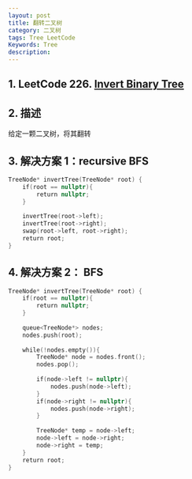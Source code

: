 ```yaml
---
layout: post
title: 翻转二叉树
category: 二叉树
tags: Tree LeetCode
Keywords: Tree
description:
---
```

## 1. LeetCode 226. [Invert Binary Tree](https://leetcode.com/problems/invert-binary-tree/description/)
## 2. 描述
给定一颗二叉树，将其翻转
## 3. 解决方案 1：recursive BFS
``` c++
TreeNode* invertTree(TreeNode* root) {
    if(root == nullptr){
        return nullptr;
    }
    
    invertTree(root->left);
    invertTree(root->right);
    swap(root->left, root->right);
    return root;
}
```
## 4. 解决方案 2： BFS
``` c++
TreeNode* invertTree(TreeNode* root) {
    if(root == nullptr){
        return nullptr;
    }
    
    queue<TreeNode*> nodes;
    nodes.push(root);
    
    while(!nodes.empty()){
        TreeNode* node = nodes.front();
        nodes.pop();
        
        if(node->left != nullptr){
            nodes.push(node->left);
        }
        if(node->right != nullptr){
            nodes.push(node->right);
        }
        
        TreeNode* temp = node->left;
        node->left = node->right;
        node->right = temp;
    }
    return root;
}
```